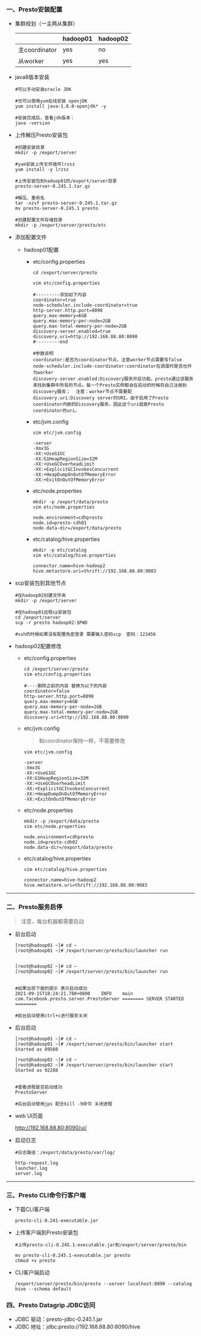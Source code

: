 ### 一、Presto安装配置

- 集群规划（一主两从集群）

  |               | hadoop01 | hadoop02 |
  | ------------- | -------- | -------- |
  | 主coordinator | yes      | no       |
  | 从worker      | yes      | yes      |

- java8版本安装

  ```shell
  #可以手动安装oracle JDK
  
  #也可以使用yum在线安装 openjDK
  yum install java-1.8.0-openjdk* -y
  
  #安装完成后，查看jdk版本：
  java -version
  ```

- 上传解压Presto安装包

  ```shell
  #创建安装目录
  mkdir -p /export/server
  
  #yum安装上传文件插件lrzsz
  yum install -y lrzsz
  
  #上传安装包到hadoop01的/export/server目录
  presto-server-0.245.1.tar.gz
  
  #解压、重命名
  tar -xzvf presto-server-0.245.1.tar.gz
  mv presto-server-0.245.1 presto
  
  #创建配置文件存储目录
  mkdir -p /export/server/presto/etc
  ```

- 添加配置文件

  - hadoop01配置

    - etc/config.properties

      ```properties
      cd /export/server/presto
      
      vim etc/config.properties
      
      #---------添加如下内容
      coordinator=true
      node-scheduler.include-coordinator=true
      http-server.http.port=8090
      query.max-memory=6GB
      query.max-memory-per-node=2GB
      query.max-total-memory-per-node=2GB
      discovery-server.enabled=true
      discovery.uri=http://192.168.88.80:8090
      #---------end
      
      #参数说明
      coordinator:是否为coordinator节点，注意worker节点需要写false
      node-scheduler.include-coordinator:coordinator在调度时是否也作为worker
      discovery-server.enabled:Discovery服务开启功能。presto通过该服务来找到集群中所有的节点。每一个Presto实例都会在启动的时候将自己注册到discovery服务；  注意：worker节点不需要配 
      discovery.uri:Discovery server的URI。由于启用了Presto coordinator内嵌的Discovery服务，因此这个uri就是Presto coordinator的uri。
      ```

    - etc/jvm.config

      ```shell
      vim etc/jvm.config
      
      -server
      -Xmx3G
      -XX:+UseG1GC
      -XX:G1HeapRegionSize=32M
      -XX:+UseGCOverheadLimit
      -XX:+ExplicitGCInvokesConcurrent
      -XX:+HeapDumpOnOutOfMemoryError
      -XX:+ExitOnOutOfMemoryError
      ```

    - etc/node.properties

      ```properties
      mkdir -p /export/data/presto
      vim etc/node.properties
      
      node.environment=cdhpresto
      node.id=presto-cdh01
      node.data-dir=/export/data/presto
      ```

    - etc/catalog/hive.properties

      ```properties
      mkdir -p etc/catalog
      vim etc/catalog/hive.properties
      
      connector.name=hive-hadoop2
      hive.metastore.uri=thrift://192.168.88.80:9083
      ```

- scp安装包到其他节点

  ```shell
  #在hadoop02创建文件夹
  mkdir -p /export/server
  
  #在hadoop01远程cp安装包
  cd /export/server
  scp -r presto hadoop02:$PWD
  
  #ssh的时候如果没有配置免密登录 需要输入密码scp  密码：123456
  ```

- hadoop02配置修改

  - etc/config.properties

    ```properties
    cd /export/server/presto
    vim etc/config.properties
    
    #----删除之前的内容 替换为以下的内容
    coordinator=false
    http-server.http.port=8090
    query.max-memory=6GB
    query.max-memory-per-node=2GB
    query.max-total-memory-per-node=2GB
    discovery.uri=http://192.168.88.80:8090
    ```

  - etc/jvm.config

    > 和coordinator保持一样，不需要修改

    ```shell
    vim etc/jvm.config
    
    -server
    -Xmx3G
    -XX:+UseG1GC
    -XX:G1HeapRegionSize=32M
    -XX:+UseGCOverheadLimit
    -XX:+ExplicitGCInvokesConcurrent
    -XX:+HeapDumpOnOutOfMemoryError
    -XX:+ExitOnOutOfMemoryError
    ```

  - etc/node.properties

    ```properties
    mkdir -p /export/data/presto
    vim etc/node.properties
    
    node.environment=cdhpresto
    node.id=presto-cdh02
    node.data-dir=/export/data/presto
    ```

  - etc/catalog/hive.properties

    ```properties
    vim etc/catalog/hive.properties
    
    connector.name=hive-hadoop2
    hive.metastore.uri=thrift://192.168.88.80:9083
    ```

-----

### 二、Presto服务启停

> 注意，每台机器都需要启动

- 前台启动

  ```shell
  [root@hadoop01 ~]# cd ~
  [root@hadoop01 ~]# /export/server/presto/bin/launcher run
  
  
  [root@hadoop02 ~]# cd ~
  [root@hadoop02 ~]# /export/server/presto/bin/launcher run
  
  
  #如果出现下面的提示 表示启动成功
  2021-09-15T18:24:21.780+0800    INFO    main    com.facebook.presto.server.PrestoServer ======== SERVER STARTED ========
  
  #前台启动使用ctrl+c进行服务关闭
  ```

- 后台启动

  ```shell
  [root@hadoop01 ~]# cd ~
  [root@hadoop01 ~]# /export/server/presto/bin/launcher start
  Started as 89560
  
  [root@hadoop02 ~]# cd ~
  [root@hadoop02 ~]# /export/server/presto/bin/launcher start
  Started as 92288
  
  
  #查看进程是否启动成功
  PrestoServer
  
  #后台启动使用jps 配合kill -9命令 关闭进程
  ```

- web UI页面

  http://192.168.88.80:8090/ui/

- 启动日志

  ```shell
  #日志路径：/export/data/presto/var/log/
  
  http-request.log
  launcher.log
  server.log
  ```

----

### 三、Presto CLI命令行客户端

- 下载CLI客户端

  ```shell
  presto-cli-0.241-executable.jar
  ```

- 上传客户端到Presto安装包

  ```shell
  #上传presto-cli-0.245.1-executable.jar到/export/server/presto/bin
  
  mv presto-cli-0.245.1-executable.jar presto
  chmod +x presto
  ```

- CLI客户端启动

  ```shell
  /export/server/presto/bin/presto --server localhost:8090 --catalog hive --schema default
  ```

### 四、Presto Datagrip JDBC访问

- JDBC 驱动：presto-jdbc-0.245.1.jar
- JDBC 地址：jdbc:presto://192.168.88.80:8090/hive





















